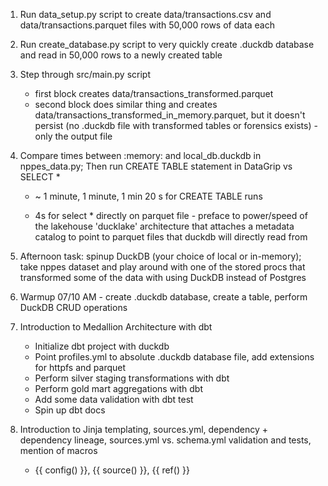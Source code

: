 1. Run data_setup.py script to create data/transactions.csv and data/transactions.parquet files with 50,000 rows of data each

2. Run create_database.py script to very quickly create .duckdb database and read in 50,000 rows to a newly created table

3. Step through src/main.py script
    - first block creates data/transactions_transformed.parquet
    - second block does similar thing and creates data/transactions_transformed_in_memory.parquet, but it doesn't persist (no .duckdb file with transformed tables or forensics exists) - only the output file

4. Compare times between :memory: and local_db.duckdb in nppes_data.py; Then run CREATE TABLE statement in DataGrip vs SELECT *
    - ~ 1 minute, 1 minute, 1 min 20 s for CREATE TABLE runs

    - 4s for select * directly on parquet file - preface to power/speed of the lakehouse 'ducklake' architecture that attaches a metadata catalog to point to parquet files that duckdb will directly read from

5. Afternoon task: spinup DuckDB (your choice of local or in-memory); take nppes dataset and play around with one of the stored procs that transformed some of the data with using DuckDB instead of Postgres

6. Warmup 07/10 AM - create .duckdb database, create a table, perform DuckDB CRUD operations

7. Introduction to Medallion Architecture with dbt
    - Initialize dbt project with duckdb
    - Point profiles.yml to absolute .duckdb database file, add extensions for httpfs and parquet
    - Perform silver staging transformations with dbt
    - Perform gold mart aggregations with dbt
    - Add some data validation with dbt test
    - Spin up dbt docs

8. Introduction to Jinja templating, sources.yml, dependency + dependency lineage, sources.yml vs. schema.yml validation and tests, mention of macros
    - {{ config() }}, {{ source() }}, {{ ref() }}
